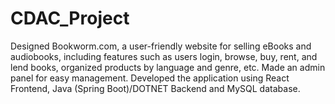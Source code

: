 # CDAC_Project
Designed Bookworm.com, a user-friendly website for selling eBooks and audiobooks, including features such as users login, browse, buy, rent, and lend books, organized products by language and genre, etc. Made an admin panel for easy management. Developed the application using React Frontend, Java (Spring Boot)/DOTNET Backend and MySQL database.
